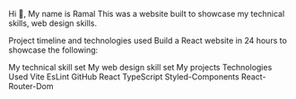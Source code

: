 Hi 👋,
My name is Ramal
This was a website built to showcase my technical skills, web design skills.

Project timeline and technologies used
Build a React website in 24 hours to showcase the following:

My technical skill set
My web design skill set
My projects
Technologies Used
Vite
EsLint
GitHub
React
TypeScript
Styled-Components
React-Router-Dom